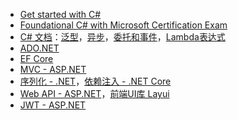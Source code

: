 * [Get started with C#](https://learn.microsoft.com/zh-cn/collections/yz26f8y64n7k07)
* [Foundational C# with Microsoft Certification Exam](https://www.freecodecamp.org/learn/foundational-c-sharp-with-microsoft)  
* [C# 文档](https://learn.microsoft.com/zh-cn/dotnet/csharp/)：[泛型](https://learn.microsoft.com/zh-cn/dotnet/csharp/fundamentals/types/generics)，[异步](https://learn.microsoft.com/zh-cn/dotnet/csharp/asynchronous-programming/)，[委托和事件](https://learn.microsoft.com/zh-cn/dotnet/csharp/delegates-overview)，[Lambda表达式](https://learn.microsoft.com/zh-cn/dotnet/csharp/language-reference/operators/lambda-expressions)
* [ADO.NET](https://learn.microsoft.com/zh-cn/dotnet/framework/data/adonet/)  
* [EF Core](https://learn.microsoft.com/zh-cn/ef/)  
* [MVC - ASP.NET](https://learn.microsoft.com/zh-cn/aspnet/core/mvc/overview)
* [序列化 - .NET](https://learn.microsoft.com/zh-cn/dotnet/standard/serialization/system-text-json/overview)，[依赖注入 - .NET Core](https://learn.microsoft.com/zh-cn/dotnet/core/extensions/dependency-injection)
* [Web API - ASP.NET](https://dotnet.microsoft.com/zh-cn/apps/aspnet/apis)，[前端UI库 Layui](https://layui.dev/docs)
* [JWT - ASP.NET](https://learn.microsoft.com/zh-cn/aspnet/core/security/authentication/jwt-authn)

